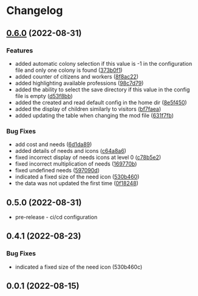 # Changelog

## [0.6.0](https://github.com/Colonial-Therapist/Colonial-Therapist/compare/v0.5.0...v0.6.0) (2022-08-31)


### Features

* added automatic colony selection if this value is -1 in the configuration file and only one colony is found ([373b0f1](https://github.com/Colonial-Therapist/Colonial-Therapist/commit/373b0f13c28a0524179f7d4781152593abfebefa))
* added counter of citizens and workers ([8f8ac22](https://github.com/Colonial-Therapist/Colonial-Therapist/commit/8f8ac22d1f94994a5ad734b96d162ed4a4349528))
* added highlighting available professions ([98c7d79](https://github.com/Colonial-Therapist/Colonial-Therapist/commit/98c7d79b036c6d483bfc9f7af18f7dc20c3b62e8))
* added the ability to select the save directory if this value in the config file is empty ([d53f8bb](https://github.com/Colonial-Therapist/Colonial-Therapist/commit/d53f8bbbe8690bf6d32b52feaa2ee78c675ffbbe))
* added the created and read default config in the home dir ([8e5f450](https://github.com/Colonial-Therapist/Colonial-Therapist/commit/8e5f4501a0f6b7040175820516da91921d7f59d8))
* added the display of children similarly to visitors ([bf7faea](https://github.com/Colonial-Therapist/Colonial-Therapist/commit/bf7faea841ef13f95c16933e28b4d2de8e297904))
* added updating the table when changing the mod file ([631f7fb](https://github.com/Colonial-Therapist/Colonial-Therapist/commit/631f7fb5e261fc5a3c1b6256e1187943899f59ec))


### Bug Fixes

* add cost and needs ([6d1da89](https://github.com/Colonial-Therapist/Colonial-Therapist/commit/6d1da89c438b0b694c9933db1e90dfebd6467d6a))
* added details of needs and icons ([c64a8a6](https://github.com/Colonial-Therapist/Colonial-Therapist/commit/c64a8a65ac74e71e41bf240375e4505709ccab3b))
* fixed incorrect display of needs icons at level 0 ([c78b5e2](https://github.com/Colonial-Therapist/Colonial-Therapist/commit/c78b5e2c47c6fc2d545c8d9a23ed6c19bf65e324))
* fixed incorrect multiplication of needs ([169770b](https://github.com/Colonial-Therapist/Colonial-Therapist/commit/169770bb9d153e40784b53f45a1af0807240c641))
* fixed undefined needs ([597090d](https://github.com/Colonial-Therapist/Colonial-Therapist/commit/597090dd19049eb6371f99ca24d264f401b26f90))
* indicated a fixed size of the need icon ([530b460](https://github.com/Colonial-Therapist/Colonial-Therapist/commit/530b460cd20934786b3a222d73f42abacb6b8d72))
* the data was not updated the first time ([0f18248](https://github.com/Colonial-Therapist/Colonial-Therapist/commit/0f1824894238c7448c60a14d8451b02cea5daa88))

## 0.5.0 (2022-08-31)

* pre-release - ci/cd configuration


## 0.4.1 (2022-08-23)

### Bug Fixes

* indicated a fixed size of the need icon (530b460c)


## 0.0.1 (2022-08-15)
